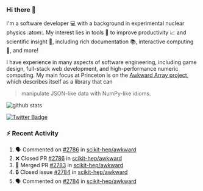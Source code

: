 ### Hi there 👋 

I'm a software developer 💻 with a background in experimental nuclear physics :atom:. My interest lies in tools :wrench: to improve productivity :chart_with_upwards_trend: and scientific insight :telescope:, including rich documentation 📚, interactive computing 🧮, and more! 

I have experience in many aspects of software engineering, including game design, full-stack web development, and high-performance numeric computing. My main focus at Princeton is on the [Awkward Array project](awkward-array.org/), which describes itself as a library that can 
> manipulate JSON-like data with NumPy-like idioms.

![github stats](https://github-readme-stats.vercel.app/api?username=agoose77&show_icons=true&hide_rank=true&hide_title=true&bg_color=30,e76445,904e95&text_color=efe3ec&icon_color=efe3ec)
<!--
**agoose77/agoose77** is a ✨ _special_ ✨ repository because its `README.md` (this file) appears on your GitHub profile.

Here are some ideas to get you started:

- 🔭 I’m currently working on ...
- 🌱 I’m currently learning ...
- 👯 I’m looking to collaborate on ...
- 🤔 I’m looking for help with ...
- 💬 Ask me about ...
- 📫 How to reach me: ...
- 😄 Pronouns: ...
- ⚡ Fun fact: ...
-->

[![Twitter Badge](https://img.shields.io/twitter/follow/agoose77?style=flat-square&logo=Twitter&logoColor=white&color=cornflowerblue)](https://twitter.com/agoose77)

### :zap: Recent Activity

<!--START_SECTION:activity-->
1. 🗣 Commented on [#2786](https://github.com/scikit-hep/awkward/pull/2786#issuecomment-1785207032) in [scikit-hep/awkward](https://github.com/scikit-hep/awkward)
2. ❌ Closed PR [#2786](https://github.com/scikit-hep/awkward/pull/2786) in [scikit-hep/awkward](https://github.com/scikit-hep/awkward)
3. 🎉 Merged PR [#2783](https://github.com/scikit-hep/awkward/pull/2783) in [scikit-hep/awkward](https://github.com/scikit-hep/awkward)
4. 🔒 Closed issue [#2784](https://github.com/scikit-hep/awkward/issues/2784) in [scikit-hep/awkward](https://github.com/scikit-hep/awkward)
5. 🗣 Commented on [#2784](https://github.com/scikit-hep/awkward/issues/2784#issuecomment-1785190651) in [scikit-hep/awkward](https://github.com/scikit-hep/awkward)
<!--END_SECTION:activity-->
